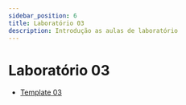 ```yaml
---
sidebar_position: 6
title: Laboratório 03
description: Introdução as aulas de laboratório
---
```


# Laboratório 03

- [Template 03](https://github.com/ELT73A-LAB-TPL/LAB03)
